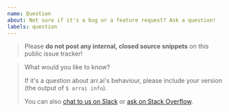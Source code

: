 ```yaml
---
name: Question
about: Not sure if it's a bug or a feature request? Ask a question!
labels: question
---
```


> Please **do not post any internal, closed source snippets** on this public issue tracker!

> What would you like to know?
>
> If it's a question about arr.ai's behaviour, please include your version (the output of `$ arrai info`).
>
> You can also [chat to us on Slack](https://anzoss.slack.com/archives/CSDD7K0PP) or [ask on Stack Overflow](https://stackoverflow.com/questions/tagged/arrai).

